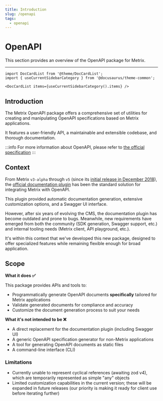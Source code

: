 ```yaml
---
title: Introduction
slug: /openapi
tags:
  - openapi
---
```


# OpenAPI

This section provides an overview of the OpenAPI package for Metrix.

---

```mdx-code-block
import DocCardList from '@theme/DocCardList';
import { useCurrentSidebarCategory } from '@docusaurus/theme-common';

<DocCardList items={useCurrentSidebarCategory().items} />
```

## Introduction

The Metrix OpenAPI package offers a comprehensive set of utilities for creating and manipulating OpenAPI specifications based on Metrix applications.

It features a user-friendly API, a maintainable and extensible codebase, and thorough documentation.

:::info
For more information about OpenAPI, please refer to [the official specification](https://swagger.io/specification/)
:::

## Context

From Metrix `v3-alpha` through `v5` (since its [initial release in December 2018](https://medium.com/metrix/introducing-the-api-documentation-swagger-plugin-29092af2c880)), the [official documentation plugin](https://www.npmjs.com/package/@metrix/plugin-documentation) has been the standard solution for integrating Metrix with OpenAPI.

This plugin provided automatic documentation generation, extensive customization options, and a Swagger UI interface.

However, after six years of evolving the CMS, the documentation plugin has become outdated and prone to bugs. Meanwhile, new requirements have emerged from both the community (SDK generation, Swagger support, etc.) and internal tooling needs (Metrix client, API playground, etc.).

It's within this context that we've developed this new package, designed to offer specialized features while remaining flexible enough for broad application.

## Scope

**What it does ✅**

This package provides APIs and tools to:

- Programmatically generate OpenAPI documents **specifically** tailored for Metrix applications
- Validate generated documents for compliance and accuracy
- Customize the document generation process to suit your needs

**What it's not intended to be ❌**

- A direct replacement for the documentation plugin (including Swagger UI)
- A generic OpenAPI specification generator for non-Metrix applications
- A tool for generating OpenAPI documents as static files
- A command-line interface (CLI)

### Limitations

- Currently unable to represent cyclical references (awaiting zod v4), which are temporarily represented as simple "any" objects
- Limited customization capabilities in the current version; these will be expanded in future releases (our priority is making it ready for client use before iterating further)

